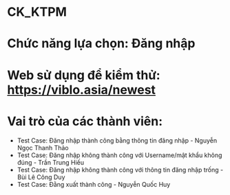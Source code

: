 # CK_KTPM
# Chức năng lựa chọn: Đăng nhập
# Web sử dụng để kiểm thử: https://viblo.asia/newest
# Vai trò của các thành viên:  
  - Test Case: Đăng nhập thành công bằng thông tin đăng nhập - Nguyễn Ngọc Thanh Thảo
  - Test Case: Đăng nhập không thành công với Username/mật khẩu không đúng - Trần Trung Hiếu
  - Test Case: Đăng nhập không thành công với thông tin đăng nhập trống - Bùi Lê Công Duy
  - Test Case: Đằng xuất thành công - Nguyễn Quốc Huy
